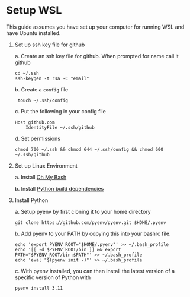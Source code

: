 # Setup WSL

This guide assumes you have set up your computer for running WSL and have Ubuntu installed.

1. Set up ssh key file for github

    a. Create an ssh key file for github. When prompted for name call it github

       cd ~/.ssh
       ssh-keygen -t rsa -C "email"

    b. Create a `config` file

        touch ~/.ssh/config
        

    c. Put the following in your config file

       Host github.com
           IdentityFile ~/.ssh/github

    d. Set permissions

       chmod 700 ~/.ssh && chmod 644 ~/.ssh/config && chmod 600 ~/.ssh/github

2. Set up Linux Environment

    a. Install [Oh My Bash](https://github.com/ohmybash/oh-my-bash)

    b. Install [Python build dependencies](https://github.com/pyenv/pyenv/wiki#suggested-build-environment)

3. Install Python

    a. Setup pyenv by first cloning it to your home directory

       git clone https://github.com/pyenv/pyenv.git $HOME/.pyenv

    b. Add pyenv to your PATH by copying this into your bashrc file.

       echo 'export PYENV_ROOT="$HOME/.pyenv"' >> ~/.bash_profile
       echo '[[ -d $PYENV_ROOT/bin ]] && export PATH="$PYENV_ROOT/bin:$PATH"' >> ~/.bash_profile
       echo 'eval "$(pyenv init -)"' >> ~/.bash_profile
    
    c. With pyenv installed, you can then install the latest version of a specific version of Python with
      
       pyenv install 3.11